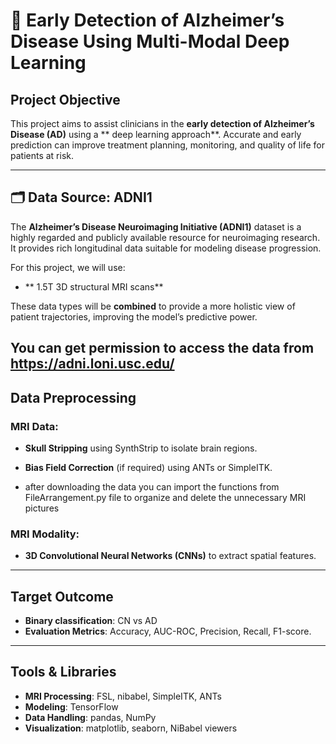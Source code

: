 
# 🧠 Early Detection of Alzheimer’s Disease Using Multi-Modal Deep Learning

##  Project Objective

This project aims to assist clinicians in the **early detection of Alzheimer’s Disease (AD)** using a ** deep learning approach**. Accurate and early prediction can improve treatment planning, monitoring, and quality of life for patients at risk.

---

## 🗂 Data Source: ADNI1

The **Alzheimer’s Disease Neuroimaging Initiative (ADNI1)** dataset is a highly regarded and publicly available resource for neuroimaging research. It provides rich longitudinal data suitable for modeling disease progression.

For this project, we will use:

* ** 1.5T 3D structural MRI scans**

These data types will be **combined** to provide a more holistic view of patient trajectories, improving the model’s predictive power.

You can get permission to access the data from https://adni.loni.usc.edu/
---

##  Data Preprocessing

###  MRI Data:

* **Skull Stripping** using SynthStrip to isolate brain regions.
* **Bias Field Correction** (if required) using ANTs or SimpleITK.

* after downloading the data you can import the functions from FileArrangement.py file to organize and delete the unnecessary MRI pictures 


###  MRI Modality:

* **3D Convolutional Neural Networks (CNNs)** to extract spatial features.

---

##  Target Outcome

* **Binary classification**:  CN vs AD 
* **Evaluation Metrics**: Accuracy, AUC-ROC, Precision, Recall, F1-score.

---

##  Tools & Libraries

* **MRI Processing**: FSL, nibabel, SimpleITK, ANTs
* **Modeling**:  TensorFlow
* **Data Handling**: pandas, NumPy
* **Visualization**: matplotlib, seaborn, NiBabel viewers


